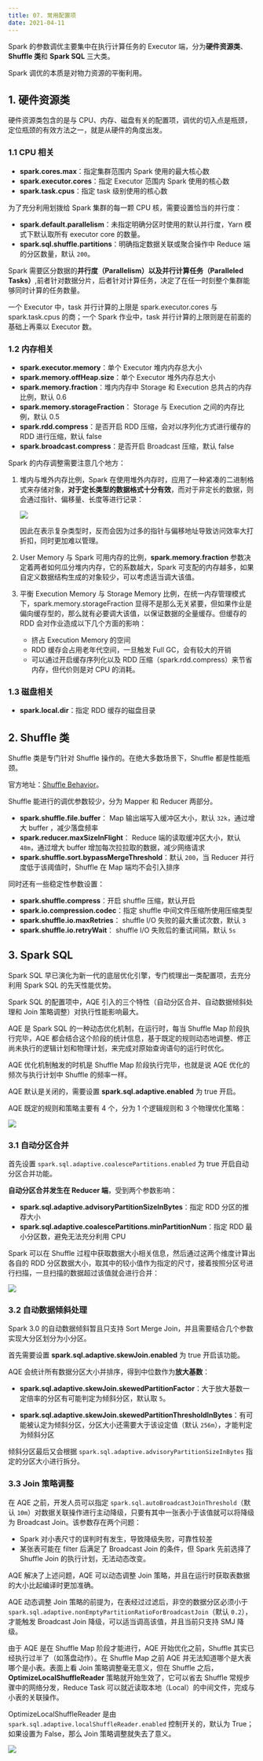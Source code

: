 ```yaml
---
title: 07. 常用配置项
date: 2021-04-11
---
```




Spark 的参数调优主要集中在执行计算任务的 Executor 端，分为**硬件资源类**、**Shuffle 类**和 **Spark SQL** 三大类。

Spark 调优的本质是对物力资源的平衡利用。

## 1. 硬件资源类

硬件资源类包含的是与 CPU、内存、磁盘有关的配置项，调优的切入点是瓶颈，定位瓶颈的有效方法之一，就是从硬件的角度出发。

### 1.1 CPU 相关

- **spark.cores.max**：指定集群范围内 Spark 使用的最大核心数
- **spark.executor.cores**：指定 Executor 范围内 Spark 使用的核心数
- **spark.task.cpus**：指定 task 级别使用的核心数

为了充分利用划拨给 Spark 集群的每一颗 CPU 核，需要设置恰当的并行度：

- **spark.default.parallelism**：未指定明确分区时使用的默认并行度，Yarn 模式下默认取所有 executor core 的数量。
- **spark.sql.shuffle.partitions**：明确指定数据关联或聚合操作中 Reduce 端的分区数量，默认 `200`。

Spark 需要区分数据的**并行度（Parallelism）**以及**并行计算任务（Paralleled Tasks）**,前者针对数据分片，后者针对计算任务，决定了在任一时刻整个集群能够同时计算的任务数量。

一个 Executor 中，task 并行计算的上限是 spark.executor.cores 与 spark.task.cpus 的商；一个 Spark 作业中，task 并行计算的上限则是在前面的基础上再乘以 Executor 数。

### 1.2 内存相关

- **spark.executor.memory**：单个 Executor 堆内内存总大小
- **spark.memory.offHeap.size**：单个 Executor 堆外内存总大小
- **spark.memory.fraction**：堆内内存中 Storage 和 Execution 总共占的内存比例，默认 0.6
- **spark.memory.storageFraction**： Storage 与 Execution 之间的内存比例，默认 0.5
- **spark.rdd.compress**：是否开启 RDD 压缩，会对以序列化方式进行缓存的 RDD 进行压缩，默认 false
- **spark.broadcast.compress**：是否开启 Broadcast 压缩，默认 false

Spark 的内存调整需要注意几个地方：

1. 堆内与堆外内存比例，Spark 在使用堆外内存时，应用了一种紧凑的二进制格式来存储对象，**对于定长类型的数据格式十分有效**，而对于非定长的数据，则会通过指针、偏移量、长度等进行记录：

   ![](https://static001.geekbang.org/resource/image/51/2c/516c0e41e6757193533c8dfa33f9912c.jpg)

   因此在表示复杂类型时，反而会因为过多的指针与偏移地址导致访问效率大打折扣，同时更加难以管理。

2. User Memory 与 Spark 可用内存的比例，**spark.memory.fraction** 参数决定着两者如何瓜分堆内内存，它的系数越大，Spark 可支配的内存越多，如果自定义数据结构生成的对象较少，可以考虑适当调大该值。

3. 平衡 Execution Memory 与 Storage Memory 比例，在统一内存管理模式下，spark.memory.storageFraction 显得不是那么无关紧要，但如果作业是偏向缓存型的，那么就有必要调大该值，以保证数据的全量缓存。但缓存的 RDD 会对作业造成以下几个方面的影响：

   - 挤占 Execution Memory 的空间
   - RDD 缓存会占用老年代空间，一旦触发 Full GC，会有较大的开销
   - 可以通过开启缓存序列化以及 RDD 压缩（spark.rdd.compress）来节省内存，但代价则是对 CPU 的消耗。

### 1.3 磁盘相关

- **spark.local.dir**：指定 RDD 缓存的磁盘目录

## 2. Shuffle 类

Shuffle 类是专门针对 Shuffle 操作的。在绝大多数场景下，Shuffle 都是性能瓶颈。

官方地址：[Shuffle Behavior](http://spark.apache.org/docs/latest/configuration.html#shuffle-behavior)。

Shuffle 能进行的调优参数较少，分为 Mapper 和 Reducer 两部分。

- **spark.shuffle.file.buffer**： Map 输出端写入缓冲区大小，默认 `32k`，通过增大 buffer ，减少落盘频率
- **spark.reducer.maxSizeInFlight**： Reduce 端的读取缓冲区大小，默认 `48m`，通过增大 buffer 增加每次拉拉取的数据，减少网络请求
- **spark.shuffle.sort.bypassMergeThreshold**：默认 `200`，当 Reducer 并行度低于该阈值时，Shuffle 在 Map 端均不会引入排序

同时还有一些稳定性参数设置：

- **spark.shuffle.compress**：开启 shuffle 压缩，默认开启
- **spark.io.compression.codec**：指定 shuffle 中间文件压缩所使用压缩类型
- **spark.shuffle.io.maxRetries**： shuffle I/O 失败的最大重试次数，默认 `3`
- **spark.shuffle.io.retryWait**： shuffle I/O 失败后的重试间隔，默认 `5s`

## 3. Spark SQL

Spark SQL 早已演化为新一代的底层优化引擎，专门梳理出一类配置项，去充分利用 Spark SQL 的先天性能优势。

Spark SQL 的配置项中，AQE 引入的三个特性（自动分区合并、自动数据倾斜处理和 Join 策略调整）对执行性能影响最大。

AQE 是 Spark SQL 的一种动态优化机制，在运行时，每当 Shuffle Map 阶段执行完毕，AQE 都会结合这个阶段的统计信息，基于既定的规则动态地调整、修正尚未执行的逻辑计划和物理计划，来完成对原始查询语句的运行时优化。

AQE 优化机制触发的时机是 Shuffle Map 阶段执行完毕，也就是说 AQE 优化的频次与执行计划中 Shuffle 的频率一样。

AQE 默认是关闭的，需要设置 **spark.sql.adaptive.enabled** 为 true 开启。

AQE 既定的规则和策略主要有 4 个，分为 1 个逻辑规则和 3 个物理优化策略：

![](https://static001.geekbang.org/resource/image/1c/d5/1cfef782e6dfecce3c9252c6181388d5.jpeg)

### 3.1 自动分区合并

首先设置 `spark.sql.adaptive.coalescePartitions.enabled` 为 true 开启自动分区合并功能。

**自动分区合并发生在 Reducer 端**，受到两个参数影响：

- **spark.sql.adaptive.advisoryPartitionSizeInBytes**：指定 RDD 分区的推荐大小
- **spark.sql.adaptive.coalescePartitions.minPartitionNum**：指定 RDD 最小分区数，避免无法充分利用 CPU

Spark 可以在 Shuffle 过程中获取数据大小相关信息，然后通过这两个维度计算出各自的 RDD 分区数据大小，取其中的较小值作为指定的尺寸，接着按照分区号进行扫描，一旦扫描的数据超过该值就会进行合并：

![](https://static001.geekbang.org/resource/image/da/4f/dae9dc8b90c2d5e0cf77180ac056a94f.jpg)

### 3.2 自动数据倾斜处理

Spark 3.0 的自动数据倾斜暂且只支持 Sort Merge Join，并且需要结合几个参数实现大分区划分为小分区。

首先需要设置 **spark.sql.adaptive.skewJoin.enabled** 为 true 开启该功能。

AQE 会统计所有数据分区大小并排序，得到中位数作为**放大基数**：

- **spark.sql.adaptive.skewJoin.skewedPartitionFactor**：大于放大基数一定倍率的分区有可能判定为倾斜分区，默认取 `5`。

- **spark.sql.adaptive.skewJoin.skewedPartitionThresholdInBytes**：有可能被认定为倾斜分区，分区大小还需要大于该设定值（默认 `256m`），才能判定为倾斜分区

倾斜分区最后又会根据 `spark.sql.adaptive.advisoryPartitionSizeInBytes` 指定的分区大小进行拆分。

### 3.3 Join 策略调整

在 AQE 之前，开发人员可以指定 `spark.sql.autoBroadcastJoinThreshold`（默认 `10m`）对数据关联操作进行主动降级，只要有其中一张表小于该值就可以将降级为 Broadcast Join。该参数存在两个问题：

- Spark 对小表尺寸的误判时有发生，导致降级失败，可靠性较差
- 某张表可能在 filter 后满足了 Broadcast Join 的条件，但 Spark 先前选择了 Shuffle Join 的执行计划，无法动态改变。

AQE 解决了上述问题，AQE 可以动态调整 Join 策略，并且在运行时获取表数据的大小比起编译时更加准确。

AQE 动态调整 Join 策略的前提为，在表经过过滤后，非空的数据分区必须小于 `spark.sql.adaptive.nonEmptyPartitionRatioForBroadcastJoin`（默认 `0.2`），才能触发 Broadcast Join 降级，可以适当调高该值，并且当前只支持 SMJ 降级。

由于 AQE 是在 Shuffle Map 阶段才能进行，AQE 开始优化之前，Shuffle 其实已经执行过半了（如落盘动作）。在 Shuffle Map 之前 AQE 并无法知道哪个是大表哪个是小表。表面上看 Join 策略调整毫无意义，但在 Shuffle 之后，**OptimizeLocalShuffleReader** 策略就开始生效了，它可以省去 Shuffle 常规步骤中的网络分发，Reduce Task 可以就近读取本地（Local）的中间文件，完成与小表的关联操作。

OptimizeLocalShuffleReader 是由 `spark.sql.adaptive.localShuffleReader.enabled` 控制开关的，默认为 True；如果设置为 False，那么 Join 策略调整就失去了意义。

![](https://static001.geekbang.org/resource/image/31/6a/31356505a2c36bac10de0e06d7e4526a.jpg)

